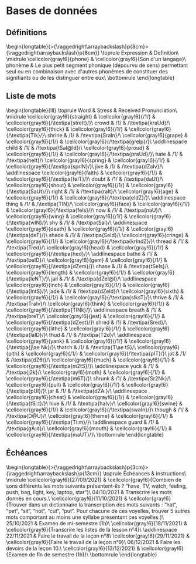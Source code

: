 
 
# Bases de données



##  Définitions 


\begin{longtable}{>{\raggedright\arraybackslash}p{8cm}>{\raggedright\arraybackslash}p{8cm}}
\toprule
Expression & Definition\\
\midrule
\cellcolor{gray!6}{phone} & \cellcolor{gray!6}{Son d'un langage}\\
phonème & Le plus petit segment phonique (dépourvu de sens) permettant seul ou en combinaison avec d'autres phonèmes de constituer des signifiants ou de les distinguer entre eux\\
\bottomrule
\end{longtable}



##  Liste de mots 


\begin{longtable}{lll}
\toprule
Word & Stress & Received Pronunciation\\
\midrule
\cellcolor{gray!6}{straight} & \cellcolor{gray!6}{/1/} & \cellcolor{gray!6}{/\textipa{streIt}/}\\
crowd & /1/ & /\textipa{kraUd}/\\
\cellcolor{gray!6}{thick} & \cellcolor{gray!6}{/1/} & \cellcolor{gray!6}{/\textipa{TIk}/}\\
shrine & /1/ & /\textipa{SraIn}/\\
\cellcolor{gray!6}{grape} & \cellcolor{gray!6}{/1/} & \cellcolor{gray!6}{/\textipa{greIp}/}\\
\addlinespace
child & /1/ & /\textipa{tSaI@ld}/\\
\cellcolor{gray!6}{proud} & \cellcolor{gray!6}{/1/} & \cellcolor{gray!6}{/\textipa{praUd}/}\\
hate & /1/ & /\textipa{heIt}/\\
\cellcolor{gray!6}{spring} & \cellcolor{gray!6}{/1/} & \cellcolor{gray!6}{/\textipa{sprIN}/}\\
jive & /1/ & /\textipa{dZaIv}/\\
\addlinespace
\cellcolor{gray!6}{faith} & \cellcolor{gray!6}{/1/} & \cellcolor{gray!6}{/\textipa{feIT}/}\\
doubt & /1/ & /\textipa{daUt}/\\
\cellcolor{gray!6}{shout} & \cellcolor{gray!6}{/1/} & \cellcolor{gray!6}{/\textipa{SaUt}/}\\
right & /1/ & /\textipa{raIt}/\\
\cellcolor{gray!6}{age} & \cellcolor{gray!6}{/1/} & \cellcolor{gray!6}{/\textipa{eIdZ}/}\\
\addlinespace
thing & /1/ & /\textipa{TIN}/\\
\cellcolor{gray!6}{face} & \cellcolor{gray!6}{/1/} & \cellcolor{gray!6}{/\textipa{feIs}/}\\
now & /1/ & /\textipa{naU}/\\
\cellcolor{gray!6}{wing} & \cellcolor{gray!6}{/1/} & \cellcolor{gray!6}{/\textipa{wIN}/}\\
shy & /1/ & /\textipa{SaI}/\\
\addlinespace
\cellcolor{gray!6}{death} & \cellcolor{gray!6}{/1/} & \cellcolor{gray!6}{/\textipa{deT}/}\\
shade & /1/ & /\textipa{SeId}/\\
\cellcolor{gray!6}{cringe} & \cellcolor{gray!6}{/1/} & \cellcolor{gray!6}{/\textipa{krIndZ}/}\\
thread & /1/ & /\textipa{Tred}/\\
\cellcolor{gray!6}{head} & \cellcolor{gray!6}{/1/} & \cellcolor{gray!6}{/\textipa{hed}/}\\
\addlinespace
bathe & /1/ & /\textipa{beID}/\\
\cellcolor{gray!6}{gem} & \cellcolor{gray!6}{/1/} & \cellcolor{gray!6}{/\textipa{dZem}/}\\
chase & /1/ & /\textipa{tSeIs}/\\
\cellcolor{gray!6}{length} & \cellcolor{gray!6}{/1/} & \cellcolor{gray!6}{/\textipa{leNT}/}\\
jail & /1/ & /\textipa{dZeI@l}/\\
\addlinespace
\cellcolor{gray!6}{inch} & \cellcolor{gray!6}{/1/} & \cellcolor{gray!6}{/\textipa{IntS}/}\\
jade & /1/ & /\textipa{dZeId}/\\
\cellcolor{gray!6}{sixth} & \cellcolor{gray!6}{/1/} & \cellcolor{gray!6}{/\textipa{sIksT}/}\\
thrive & /1/ & /\textipa{TraIv}/\\
\cellcolor{gray!6}{think} & \cellcolor{gray!6}{/1/} & \cellcolor{gray!6}{/\textipa{TINk}/}\\
\addlinespace
breath & /1/ & /\textipa{breT}/\\
\cellcolor{gray!6}{jest} & \cellcolor{gray!6}{/1/} & \cellcolor{gray!6}{/\textipa{dZest}/}\\
shred & /1/ & /\textipa{Sred}/\\
\cellcolor{gray!6}{lithe} & \cellcolor{gray!6}{/1/} & \cellcolor{gray!6}{/\textipa{laID}/}\\
thud & /1/ & /\textipa{T2d}/\\
\addlinespace
\cellcolor{gray!6}{yank} & \cellcolor{gray!6}{/1/} & \cellcolor{gray!6}{/\textipa{j\ae Nk}/}\\
thatch & /1/ & /\textipa{T\ae tS}/\\
\cellcolor{gray!6}{pith} & \cellcolor{gray!6}{/1/} & \cellcolor{gray!6}{/\textipa{pIT}/}\\
jot & /1/ & /\textipa{dZ6t}/\\
\cellcolor{gray!6}{much} & \cellcolor{gray!6}{/1/} & \cellcolor{gray!6}{/\textipa{m2tS}/}\\
\addlinespace
yuck & /1/ & /\textipa{j2k}/\\
\cellcolor{gray!6}{moth} & \cellcolor{gray!6}{/1/} & \cellcolor{gray!6}{/\textipa{m6T}/}\\
shrunk & /1/ & /\textipa{Sr2Nk}/\\
\cellcolor{gray!6}{pull} & \cellcolor{gray!6}{/1/} & \cellcolor{gray!6}{/\textipa{pUl}/}\\
jar & /1/ & /\textipa{dZA:}/\\
\addlinespace
\cellcolor{gray!6}{cheat} & \cellcolor{gray!6}{/1/} & \cellcolor{gray!6}{/\textipa{tSi:t}/}\\
hive & /1/ & /\textipa{haIv}/\\
\cellcolor{gray!6}{swine} & \cellcolor{gray!6}{/1/} & \cellcolor{gray!6}{/\textipa{swaIn}/}\\
though & /1/ & /\textipa{D@U}/\\
\cellcolor{gray!6}{theme} & \cellcolor{gray!6}{/1/} & \cellcolor{gray!6}{/\textipa{Ti:m}/}\\
\addlinespace
guard & /1/ & /\textipa{gA:d}/\\
\cellcolor{gray!6}{mouth} & \cellcolor{gray!6}{/1/} & \cellcolor{gray!6}{/\textipa{maUT}/}\\
\bottomrule
\end{longtable}



##  Échéances 


\begin{longtable}{>{\raggedright\arraybackslash}p{3cm}>{\raggedright\arraybackslash}p{13cm}}
\toprule
Échéances & Instructions\\
\midrule
\cellcolor{gray!6}{27/09/2021} & \cellcolor{gray!6}{Combien de sons différents les mots suivants présentent-ils ?  “have, TV, watch, feeling, push, bag, light, key, laptop, star“}\\
04/10/2021 & Transcrire les mots donnés en cours.\\
\cellcolor{gray!6}{11/10/2021} & \cellcolor{gray!6}{Trouver dans un dictionnaire la transcription des mots suivants : “hat“, “pet“, “sit“, “not“, “cut“, “put“. Pour chacune de ces voyelles, trouver 5 autres mots comportant au moins une syllabe présentant ces voyelles.}\\
25/10/2021 & Examen de mi-semestre (1h)\\
\cellcolor{gray!6}{18/11/2021} & \cellcolor{gray!6}{Transcrire les listes de la lesson n°4}\\
\addlinespace
22/11/2021 & Faire le travail de la leçon n°8\\
\cellcolor{gray!6}{29/11/2021} & \cellcolor{gray!6}{Faire le travail de la leçon n°9}\\
06/12/2021 & Faire les devoirs de la leçon 10.\\
\cellcolor{gray!6}{13/12/2021} & \cellcolor{gray!6}{Examen de fin de semestre (1h)}\\
\bottomrule
\end{longtable}




